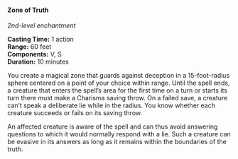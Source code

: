 #### Zone of Truth
<!-- markdownlint-disable link-image-reference-definitions -->
[_metadata_:spell_name]:- "Zone of Truth"
[_metadata_:spell_level]:- "2"
[_metadata_:spell_school]:- "enchantment"
[_metadata_:ritual]:- "false"
[_metadata_:casting_time_amount]:- "1"
[_metadata_:casting_time_unit]:- "action"
[_metadata_:range]:- "60 feet"
[_metadata_:target]:- "15-foot radius sphere"
[_metadata_:components_verbal]:- "true"
[_metadata_:components_somatic]:- "true"
[_metadata_:components_material]:- "false"
[_metadata_:duration]:- "10 minutes"
[_metadata_:concentration]:- "false"
[_metadata_:saving_throw]:- "Charisma"
[_metadata_:saving_throw_success]:- "avoids_effect"
[_metadata_:compared_to_wotc_srd_5.1]:- "mechanics_same_wording_same"
[_metadata_:compared_to_a5e_srd]:- "mechanics_different_wording_different"
<!-- markdownlint-disable-next-line no-emphasis-as-heading -->
_2nd-level enchantment_

**Casting Time:** 1 action \
**Range:** 60 feet \
**Components:** V, S \
**Duration:** 10 minutes

You create a magical zone that guards against deception in a 15-foot-radius sphere centered on a point of your choice within range.
Until the spell ends, a creature that enters the spell’s area for the first time on a turn or starts its turn there must make a Charisma saving throw.
On a failed save, a creature can’t speak a deliberate lie while in the radius.
You know whether each creature succeeds or fails on its saving throw.

An affected creature is aware of the spell and can thus avoid answering questions to which it would normally respond with a lie.
Such a creature can be evasive in its answers as long as it remains within the boundaries of the truth.
